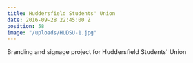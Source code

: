 ```yaml
---
title: Huddersfield Students' Union
date: 2016-09-28 22:45:00 Z
position: 58
image: "/uploads/HUDSU-1.jpg"
---
```


Branding and signage project for Huddersfield Students' Union